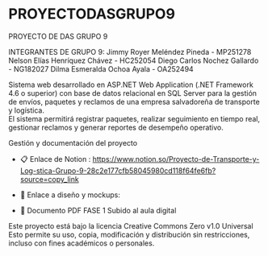 # PROYECTODASGRUPO9
PROYECTO DE DAS GRUPO 9

INTEGRANTES DE GRUPO 9:
Jimmy Royer Meléndez Pineda - MP251278
Nelson Elías Henríquez Chávez - HC252054
Diego Carlos Nochez Gallardo - NG182027
Dilma Esmeralda Ochoa Ayala - OA252494

Sistema web desarrollado en ASP.NET Web Application (.NET Framework 4.6 o superior) con base de datos relacional en SQL Server para la gestión de envíos, paquetes y reclamos de una empresa salvadoreña de transporte y logística.  
El sistema permitirá registrar paquetes, realizar seguimiento en tiempo real, gestionar reclamos y generar reportes de desempeño operativo.

Gestión y documentación del proyecto

- 📋 Enlace de Notion : https://www.notion.so/Proyecto-de-Transporte-y-Log-stica-Grupo-9-28c2e177cfb58045980cd118f64fe6fb?source=copy_link

- 🎨 Enlace a diseño y mockups:

- 📄 Documento PDF FASE 1 Subido al aula digital

Este proyecto está bajo la licencia Creative Commons Zero v1.0 Universal 
Esto permite su uso, copia, modificación y distribución sin restricciones, incluso con fines académicos o personales.
